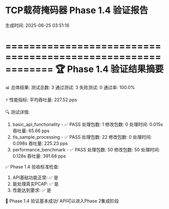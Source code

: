# TCP载荷掩码器 Phase 1.4 验证报告

生成时间: 2025-06-25 03:51:16


============================================================
🏆 Phase 1.4 验证结果摘要
============================================================

📊 总体结果:
   测试总数: 3
   通过测试: 3
   失败测试: 0
   通过率: 100.0%

⚡ 性能指标:
   平均吞吐量: 227.52 pps

🔍 测试详情:
   1. basic_api_functionality - ✅ PASS
      处理包数: 1
      修改包数: 0
      处理时间: 0.015s
      吞吐量: 65.66 pps
   2. tls_sample_processing - ✅ PASS
      处理包数: 22
      修改包数: 0
      处理时间: 0.098s
      吞吐量: 225.23 pps
   3. performance_benchmark - ✅ PASS
      处理包数: 50
      修改包数: 50
      处理时间: 0.128s
      吞吐量: 391.68 pps

✅ Phase 1.4 验收标准检查:
   1. API基础功能正常: ✅ 是
   2. 能处理真实PCAP: ✅ 是
   3. 性能达到要求: ✅ 是

🎉 Phase 1.4 验证基本成功! API可以进入Phase 2集成阶段